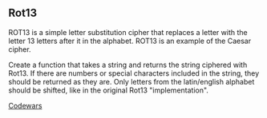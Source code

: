 ## Rot13

ROT13 is a simple letter substitution cipher that replaces a letter with the
letter 13 letters after it in the alphabet. ROT13 is an example of the Caesar
cipher.

Create a function that takes a string and returns the string ciphered with
Rot13. If there are numbers or special characters included in the string, they
should be returned as they are. Only letters from the latin/english alphabet
should be shifted, like in the original Rot13 "implementation".

[Codewars](https://www.codewars.com/kata/530e15517bc88ac656000716)
